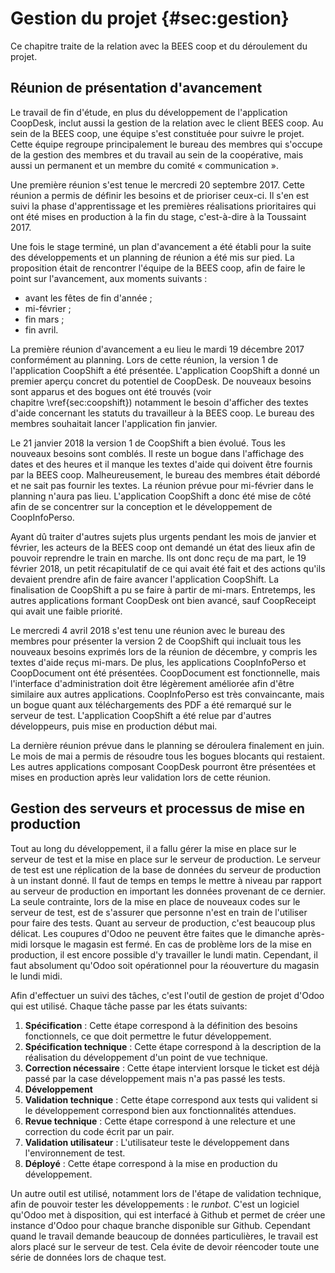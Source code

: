 # Gestion du projet {#sec:gestion}

Ce chapitre traite de la relation avec la BEES coop et du déroulement du
projet.


## Réunion de présentation d'avancement

Le travail de fin d'étude, en plus du développement de l'application
CoopDesk, inclut aussi la gestion de la relation avec le client
BEES coop. Au sein de la BEES coop, une équipe s'est constituée pour
suivre le projet. Cette équipe regroupe principalement le bureau des
membres qui s'occupe de la gestion des membres et du travail au sein de
la coopérative, mais aussi un permanent et un membre du comité
« communication ».

Une première réunion s'est tenue le mercredi 20 septembre 2017.
Cette réunion a permis de définir les besoins et de prioriser ceux-ci.
Il s'en est suivi la phase d'apprentissage et les premières réalisations
prioritaires qui ont été mises en production à la fin du stage,
c'est-à-dire à la Toussaint 2017.

Une fois le stage terminé, un plan d'avancement a été établi pour la
suite des développements et un planning de réunion a été mis sur pied.
La proposition était de rencontrer l'équipe de la BEES coop, afin de
faire le point sur l'avancement, aux moments suivants :

- avant les fêtes de fin d'année ;
- mi-février ;
- fin mars ;
- fin avril.

La première réunion d'avancement a eu lieu le mardi 19 décembre 2017
conformément au planning. Lors de cette réunion, la version 1 de
l'application CoopShift a été présentée. L'application CoopShift a donné
un premier aperçu concret du potentiel de CoopDesk. De nouveaux besoins
sont apparus et des bogues ont été trouvés (voir
chapitre \vref{sec:coopshift}) notamment le besoin d'afficher des textes
d'aide concernant les statuts du travailleur à la BEES coop. Le bureau
des membres souhaitait lancer l'application fin janvier.

Le 21 janvier 2018 la version 1 de CoopShift a bien évolué. Tous les
nouveaux besoins sont comblés. Il reste un bogue dans l'affichage des
dates et des heures et il manque les textes d'aide qui doivent être
fournis par la BEES coop. Malheureusement, le bureau des membres était
débordé et ne sait pas fournir les textes. La réunion prévue pour
mi-février dans le planning n'aura pas lieu. L'application CoopShift a
donc été mise de côté afin de se concentrer sur la conception et le
développement de CoopInfoPerso.

Ayant dû traiter d'autres sujets plus urgents pendant les mois de
janvier et février, les acteurs de la BEES coop ont demandé un état des
lieux afin de pouvoir reprendre le train en marche. Ils ont donc reçu de
ma part, le 19 février 2018, un petit récapitulatif de ce qui avait été
fait et des actions qu'ils devaient prendre afin de faire avancer
l'application CoopShift.  La finalisation de CoopShift a pu se faire à
partir de mi-mars. Entretemps, les autres applications formant CoopDesk
ont bien avancé, sauf CoopReceipt qui avait une faible priorité.

Le mercredi 4 avril 2018 s'est tenu une réunion avec le bureau des
membres pour présenter la version 2 de CoopShift qui incluait tous les
nouveaux besoins exprimés lors de la réunion de décembre, y compris les
textes d'aide reçus mi-mars. De plus, les applications CoopInfoPerso et
CoopDocument ont été présentées. CoopDocument est fonctionnelle, mais
l'interface d'administration doit être légèrement améliorée afin d'être
similaire aux autres applications. CoopInfoPerso est très convaincante,
mais un bogue quant aux téléchargements des PDF a été remarqué sur le
serveur de test. L'application CoopShift a été relue par d'autres
développeurs, puis mise en production début mai.

La dernière réunion prévue dans le planning se déroulera finalement en
juin. Le mois de mai a permis de résoudre tous les bogues blocants qui
restaient. Les autres applications composant CoopDesk pourront être
présentées et mises en production après leur validation lors de cette
réunion.


## Gestion des serveurs et processus de mise en production

Tout au long du développement, il a fallu gérer la mise en place sur le
serveur de test et la mise en place sur le serveur de production. Le
serveur de test est une réplication de la base de données du serveur de
production à un instant donné. Il faut de temps en temps le mettre à
niveau par rapport au serveur de production en important les données
provenant de ce dernier. La seule contrainte, lors de la mise en place
de nouveaux codes sur le serveur de test, est de s'assurer que personne
n'est en train de l'utiliser pour faire des tests. Quant au serveur de
production, c'est beaucoup plus délicat. Les coupures d'Odoo ne peuvent
être faites que le dimanche après-midi lorsque le magasin est fermé. En
cas de problème lors de la mise en production, il est encore possible
d'y travailler le lundi matin. Cependant, il faut absolument qu'Odoo
soit opérationnel pour la réouverture du magasin le lundi midi.

Afin d'effectuer un suivi des tâches, c'est l'outil de gestion de
projet d'Odoo qui est utilisé. Chaque tâche passe par les états
suivants:

1. **Spécification** : Cette étape correspond à la définition des
   besoins fonctionnels, ce que doit permettre le futur développement.
1. **Spécification technique** : Cette étape correspond à la description
   de la réalisation du développement d'un point de vue technique.
1. **Correction nécessaire** : Cette étape intervient lorsque le ticket
   est déjà passé par la case développement mais n'a pas passé les
   tests.
1. **Développement**
1. **Validation technique** : Cette étape correspond aux tests qui
   valident si le développement correspond bien aux fonctionnalités
   attendues.
1. **Revue technique** : Cette étape correspond à une relecture et une
   correction du code écrit par un pair.
1. **Validation utilisateur** : L'utilisateur teste le développement
   dans l'environnement de test.
1. **Déployé** : Cette étape correspond à la mise en production du
   développement.

Un autre outil est utilisé, notamment lors de l'étape de validation
technique, afin de pouvoir tester les développements : le *runbot*.
C'est un logiciel qu'Odoo met à disposition, qui est interfacé à Github
et permet de créer une instance d'Odoo pour chaque branche disponible
sur Github. Cependant quand le travail demande beaucoup de données
particulières, le travail est alors placé sur le serveur de test. Cela
évite de devoir réencoder toute une série de données lors de chaque
test.
